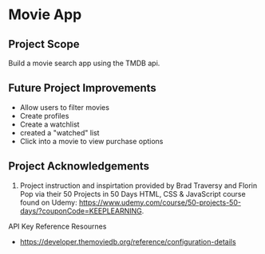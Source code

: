 
# Movie App 

## Project Scope
Build a movie search app using the TMDB api. 

## Future Project Improvements
- Allow users to filter movies
- Create profiles
- Create a watchlist
- created a "watched" list
- Click into a movie to view purchase options

## Project Acknowledgements
1. Project instruction and inspirtation provided by Brad Traversy and Florin Pop via their 50 Projects in 50 Days  HTML, CSS & JavaScript course found on Udemy: https://www.udemy.com/course/50-projects-50-days/?couponCode=KEEPLEARNING. 


API Key Reference Resournes
- https://developer.themoviedb.org/reference/configuration-details 
